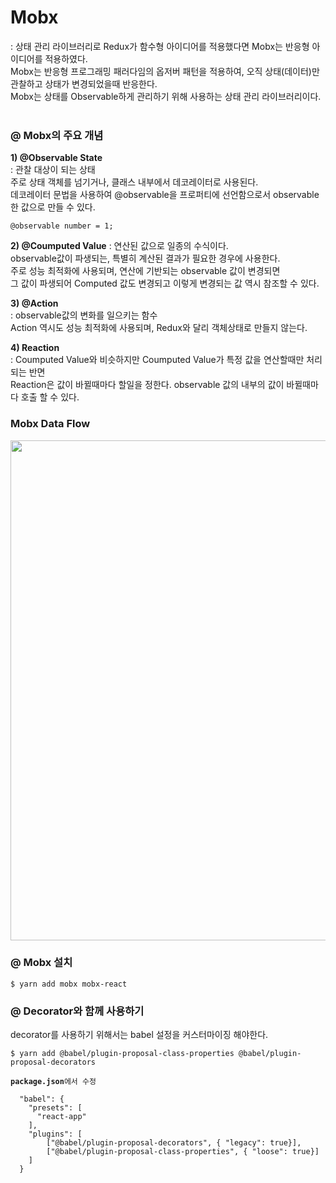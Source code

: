 # Mobx
: 상태 관리 라이브러리로 Redux가 함수형 아이디어를 적용했다면 Mobx는 반응형 아이디어를 적용하였다. <br/>
Mobx는 반응형 프로그래밍 패러다임의 옵저버 패턴을 적용하여, 오직 상태(데이터)만 관찰하고 상태가 변경되었을때 반응한다. <br/>
Mobx는 상태를 Observable하게 관리하기 위해 사용하는 상태 관리 라이브러리이다. <br/><br/>

### @ Mobx의 주요 개념
**1) @Observable State <br/>**
: 관찰 대상이 되는 상태 <br/>
주로 상태 객체를 넘기거나, 클래스 내부에서 데코레이터로 사용된다. <br/>
데코레이터 문법을 사용하여 @observable을 프로퍼티에 선언함으로서 observable한 값으로 만들 수 있다. <br/>
<pre><code>@observable number = 1;</code></pre>

**2) @Coumputed Value**
: 연산된 값으로 일종의 수식이다. <br/>
observable값이 파생되는, 특별히 계산된 결과가 필요한 경우에 사용한다.<br/>
주로 성능 최적화에 사용되며, 연산에 기반되는 observable 값이 변경되면 <br/>
그 값이 파생되어 Computed 값도 변경되고 이렇게 변경되는 값 역시 참조할 수 있다. <br/>

**3) @Action**<br/>
: observable값의 변화를 일으키는 함수<br/>
Action 역시도 성능 최적화에 사용되며, Redux와 달리 객체상태로 만들지 않는다. <br/>

**4) Reaction**<br/>
: Coumputed Value와 비슷하지만 Coumputed Value가 특정 값을 연산할때만 처리되는 반면<br/>
Reaction은 값이 바뀔때마다 할일을 정한다. observable 값의 내부의 값이 바뀔때마다 호출 할 수 있다.<br/>

### Mobx Data Flow
<img src="https://user-images.githubusercontent.com/41765537/55053029-396cd780-509e-11e9-8ad0-ae538c55ec03.png" width="800"></img><br/>

### @ Mobx 설치
<pre><code>$ yarn add mobx mobx-react</code></pre>

### @ Decorator와 함께 사용하기
decorator를 사용하기 위해서는 babel 설정을 커스터마이징 해야한다.
<pre><code>$ yarn add @babel/plugin-proposal-class-properties @babel/plugin-proposal-decorators</code></pre>

<pre><code><b>package.json</b>에서 수정

  "babel": {
    "presets": [
      "react-app"
    ],
    "plugins": [
        ["@babel/plugin-proposal-decorators", { "legacy": true}],
        ["@babel/plugin-proposal-class-properties", { "loose": true}]
    ]
  }
</code></pre>


